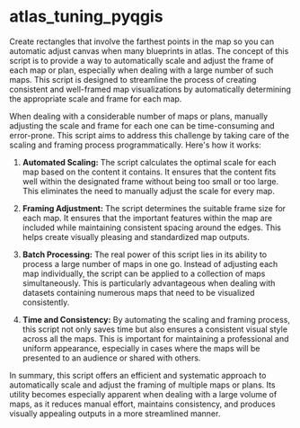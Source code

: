 # atlas_tuning_pyqgis
Create rectangles that involve the farthest points in the map so you can automatic adjust canvas when many blueprints in atlas.
The concept of this script is to provide a way to automatically scale and adjust the frame of each map or plan, especially when dealing with a large number of such maps. This script is designed to streamline the process of creating consistent and well-framed map visualizations by automatically determining the appropriate scale and frame for each map.

When dealing with a considerable number of maps or plans, manually adjusting the scale and frame for each one can be time-consuming and error-prone. This script aims to address this challenge by taking care of the scaling and framing process programmatically. Here's how it works:

1. **Automated Scaling:** The script calculates the optimal scale for each map based on the content it contains. It ensures that the content fits well within the designated frame without being too small or too large. This eliminates the need to manually adjust the scale for every map.

2. **Framing Adjustment:** The script determines the suitable frame size for each map. It ensures that the important features within the map are included while maintaining consistent spacing around the edges. This helps create visually pleasing and standardized map outputs.

3. **Batch Processing:** The real power of this script lies in its ability to process a large number of maps in one go. Instead of adjusting each map individually, the script can be applied to a collection of maps simultaneously. This is particularly advantageous when dealing with datasets containing numerous maps that need to be visualized consistently.

4. **Time and Consistency:** By automating the scaling and framing process, this script not only saves time but also ensures a consistent visual style across all the maps. This is important for maintaining a professional and uniform appearance, especially in cases where the maps will be presented to an audience or shared with others.

In summary, this script offers an efficient and systematic approach to automatically scale and adjust the framing of multiple maps or plans. Its utility becomes especially apparent when dealing with a large volume of maps, as it reduces manual effort, maintains consistency, and produces visually appealing outputs in a more streamlined manner.
